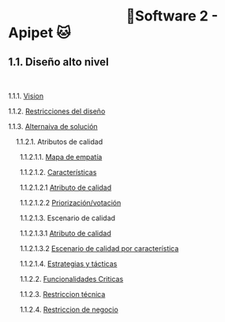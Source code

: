 #  &nbsp;&nbsp;&nbsp;&nbsp;&nbsp;&nbsp;&nbsp;&nbsp;&nbsp;&nbsp;&nbsp;&nbsp;&nbsp;&nbsp;&nbsp;&nbsp;&nbsp;&nbsp;&nbsp;&nbsp;&nbsp;&nbsp;&nbsp;&nbsp;&nbsp;&nbsp;&nbsp;&nbsp;&nbsp;&nbsp;&nbsp;&nbsp;&nbsp;&nbsp;&nbsp;&nbsp;🐶Software 2 - Apipet 🐱  #


## 1.1. Diseño alto nivel

<br>

1.1.1. [Vision](https://github.com/MiguelRiosT/ApipetDocumentacion/tree/main/Dise%C3%B1o%20alto%20nivel/Vision)

1.1.2. [Restricciones del diseño]()

1.1.3. [Alternaiva de solución]()

&nbsp;&nbsp;&nbsp;&nbsp;1.1.2.1. Atributos de calidad

&nbsp;&nbsp;&nbsp;&nbsp;&nbsp;&nbsp;1.1.2.1.1. [Mapa de empatía]()

&nbsp;&nbsp;&nbsp;&nbsp;&nbsp;&nbsp;1.1.2.1.2. [Características]()

&nbsp;&nbsp;&nbsp;&nbsp;&nbsp;&nbsp;1.1.2.1.2.1 [Atributo de calidad]()

&nbsp;&nbsp;&nbsp;&nbsp;&nbsp;&nbsp;1.1.2.1.2.2 [Priorización/votación]()

&nbsp;&nbsp;&nbsp;&nbsp;&nbsp;&nbsp;1.1.2.1.3. Escenario de calidad

&nbsp;&nbsp;&nbsp;&nbsp;&nbsp;&nbsp;1.1.2.1.3.1 [Atributo de calidad]()

&nbsp;&nbsp;&nbsp;&nbsp;&nbsp;&nbsp;1.1.2.1.3.2 [Escenario de calidad por característica]()

&nbsp;&nbsp;&nbsp;&nbsp;&nbsp;&nbsp;1.1.2.1.4. [Estrategias y tácticas]() 

&nbsp;&nbsp;&nbsp;&nbsp;&nbsp;&nbsp;1.1.2.2. [Funcionalidades Criticas](https://github.com/MiguelRiosT/ApipetDocumentacion/tree/main/Dise%C3%B1o%20alto%20nivel/Funcionalidades%20Criticas) 

&nbsp;&nbsp;&nbsp;&nbsp;&nbsp;&nbsp;1.1.2.3. [Restriccion técnica](https://github.com/MiguelRiosT/ApipetDocumentacion/tree/main/Dise%C3%B1o%20alto%20nivel/Restricciones%20tecnicas) 

&nbsp;&nbsp;&nbsp;&nbsp;&nbsp;&nbsp;1.1.2.4. [Restriccion de negocio](https://github.com/MiguelRiosT/ApipetDocumentacion/tree/main/Dise%C3%B1o%20alto%20nivel/Restricciones%20de%20negocio) 
